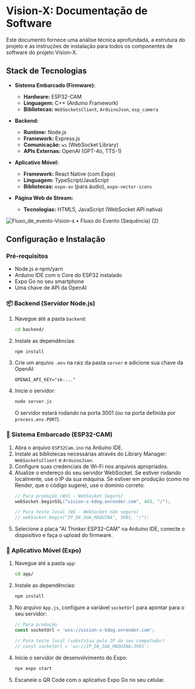 # Vision-X: Documentação de Software

Este documento fornece uma análise técnica aprofundada, a estrutura do projeto e as instruções de instalação para todos os componentes de software do projeto Vision-X.


## Stack de Tecnologias

* **Sistema Embarcado (Firmware):**
    * **Hardware:** ESP32-CAM
    * **Linguagem:** C++ (Arduino Framework)
    * **Bibliotecas:** `WebSocketsClient`, `ArduinoJson`, `esp_camera`

* **Backend:**
    * **Runtime:** Node.js
    * **Framework:** Express.js
    * **Comunicação:** `ws` (WebSocket Library)
    * **APIs Externas:** OpenAI (GPT-4o, TTS-1)

* **Aplicativo Móvel:**
    * **Framework:** React Native (com Expo)
    * **Linguagem:** TypeScript/JavaScript
    * **Bibliotecas:** `expo-av` (para áudio), `expo-vector-icons`

* **Página Web de Stream:**
    * **Tecnologias:** HTML5, JavaScript (WebSocket API nativa)
 

![Fluxo_de_evento-Vision-x • Fluxo do Evento (Sequência) (2)](https://github.com/user-attachments/assets/b9c3c1bf-7896-42f4-b8f6-cd60777f5e7d)


## Configuração e Instalação

### Pré-requisitos

* Node.js e npm/yarn
* Arduino IDE com o Core do ESP32 instalado
* Expo Go no seu smartphone
* Uma chave de API da OpenAI

### 📦 Backend (Servidor Node.js)

1.  Navegue até a pasta `backend`:
    ```bash
    cd backend/
    ```
2.  Instale as dependências:
    ```bash
    npm install
    ```
3.  Crie um arquivo `.env` na raiz da pasta `server` e adicione sua chave da OpenAI:
    ```
    OPENAI_API_KEY="sk-..."
    ```
4.  Inicie o servidor:
    ```bash
    node server.js
    ```
    O servidor estará rodando na porta 3001 (ou na porta definida por `process.env.PORT`).

### 🤖 Sistema Embarcado (ESP32-CAM)

1.  Abra o arquivo `ESP32Cam.ino` na Arduino IDE.
2.  Instale as bibliotecas necessárias através do Library Manager: `WebSocketsClient` e `ArduinoJson`.
3.  Configure suas credenciais de Wi-Fi nos arquivos apropriados.
4.  Atualize o endereço do seu servidor WebSocket. Se estiver rodando localmente, use o IP da sua máquina. Se estiver em produção (como no Render, que o código sugere), use o domínio correto:
    ```cpp
    // Para produção (WSS - WebSocket Seguro)
    webSocket.beginSSL("vision-x-kdog.onrender.com", 443, "/");

    // Para teste local (WS - WebSocket não seguro)
    // webSocket.begin("IP_DA_SUA_MAQUINA", 3001, "/");
    ```
5.  Selecione a placa "AI Thinker ESP32-CAM" na Arduino IDE, conecte o dispositivo e faça o upload do firmware.

### 📱 Aplicativo Móvel (Expo)

1.  Navegue até a pasta `app`:
    ```bash
    cd app/
    ```
2.  Instale as dependências:
    ```bash
    npm install
    ```
3.  No arquivo `App.js`, configure a variável `socketUrl` para apontar para o seu servidor:
    ```javascript
    // Para produção
    const socketUrl = 'wss://vision-x-kdog.onrender.com';

    // Para teste local (substitua pelo IP do seu computador)
    // const socketUrl = 'ws://IP_DA_SUA_MAQUINA:3001';
    ```
4.  Inicie o servidor de desenvolvimento do Expo:
    ```bash
    npx expo start
    ```
5.  Escaneie o QR Code com o aplicativo Expo Go no seu celular.

